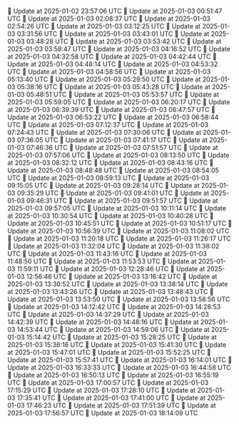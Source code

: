 🔄 Update at 2025-01-02 23:57:06 UTC
🔄 Update at 2025-01-03 00:51:47 UTC
🔄 Update at 2025-01-03 02:08:37 UTC
🔄 Update at 2025-01-03 02:54:26 UTC
🔄 Update at 2025-01-03 03:12:25 UTC
🔄 Update at 2025-01-03 03:31:56 UTC
🔄 Update at 2025-01-03 03:43:01 UTC
🔄 Update at 2025-01-03 03:48:28 UTC
🔄 Update at 2025-01-03 03:53:42 UTC
🔄 Update at 2025-01-03 03:58:47 UTC
🔄 Update at 2025-01-03 04:16:52 UTC
🔄 Update at 2025-01-03 04:32:58 UTC
🔄 Update at 2025-01-03 04:42:44 UTC
🔄 Update at 2025-01-03 04:48:14 UTC
🔄 Update at 2025-01-03 04:53:32 UTC
🔄 Update at 2025-01-03 04:58:56 UTC
🔄 Update at 2025-01-03 05:13:40 UTC
🔄 Update at 2025-01-03 05:29:50 UTC
🔄 Update at 2025-01-03 05:38:16 UTC
🔄 Update at 2025-01-03 05:43:28 UTC
🔄 Update at 2025-01-03 05:48:51 UTC
🔄 Update at 2025-01-03 05:53:57 UTC
🔄 Update at 2025-01-03 05:59:05 UTC
🔄 Update at 2025-01-03 06:20:17 UTC
🔄 Update at 2025-01-03 06:39:39 UTC
🔄 Update at 2025-01-03 06:47:57 UTC
🔄 Update at 2025-01-03 06:53:22 UTC
🔄 Update at 2025-01-03 06:58:44 UTC
🔄 Update at 2025-01-03 07:12:37 UTC
🔄 Update at 2025-01-03 07:24:43 UTC
🔄 Update at 2025-01-03 07:30:06 UTC
🔄 Update at 2025-01-03 07:36:05 UTC
🔄 Update at 2025-01-03 07:41:17 UTC
🔄 Update at 2025-01-03 07:46:36 UTC
🔄 Update at 2025-01-03 07:51:57 UTC
🔄 Update at 2025-01-03 07:57:06 UTC
🔄 Update at 2025-01-03 08:13:50 UTC
🔄 Update at 2025-01-03 08:32:12 UTC
🔄 Update at 2025-01-03 08:43:16 UTC
🔄 Update at 2025-01-03 08:48:48 UTC
🔄 Update at 2025-01-03 08:54:05 UTC
🔄 Update at 2025-01-03 08:59:13 UTC
🔄 Update at 2025-01-03 09:15:05 UTC
🔄 Update at 2025-01-03 09:28:14 UTC
🔄 Update at 2025-01-03 09:35:29 UTC
🔄 Update at 2025-01-03 09:41:01 UTC
🔄 Update at 2025-01-03 09:46:31 UTC
🔄 Update at 2025-01-03 09:51:57 UTC
🔄 Update at 2025-01-03 09:57:05 UTC
🔄 Update at 2025-01-03 10:11:14 UTC
🔄 Update at 2025-01-03 10:30:54 UTC
🔄 Update at 2025-01-03 10:40:28 UTC
🔄 Update at 2025-01-03 10:45:51 UTC
🔄 Update at 2025-01-03 10:51:17 UTC
🔄 Update at 2025-01-03 10:56:39 UTC
🔄 Update at 2025-01-03 11:08:02 UTC
🔄 Update at 2025-01-03 11:20:18 UTC
🔄 Update at 2025-01-03 11:26:17 UTC
🔄 Update at 2025-01-03 11:32:04 UTC
🔄 Update at 2025-01-03 11:38:02 UTC
🔄 Update at 2025-01-03 11:43:16 UTC
🔄 Update at 2025-01-03 11:48:50 UTC
🔄 Update at 2025-01-03 11:53:53 UTC
🔄 Update at 2025-01-03 11:59:11 UTC
🔄 Update at 2025-01-03 12:28:46 UTC
🔄 Update at 2025-01-03 12:56:46 UTC
🔄 Update at 2025-01-03 13:16:42 UTC
🔄 Update at 2025-01-03 13:30:52 UTC
🔄 Update at 2025-01-03 13:38:14 UTC
🔄 Update at 2025-01-03 13:43:26 UTC
🔄 Update at 2025-01-03 13:48:43 UTC
🔄 Update at 2025-01-03 13:53:50 UTC
🔄 Update at 2025-01-03 13:58:56 UTC
🔄 Update at 2025-01-03 14:12:42 UTC
🔄 Update at 2025-01-03 14:28:53 UTC
🔄 Update at 2025-01-03 14:37:29 UTC
🔄 Update at 2025-01-03 14:42:39 UTC
🔄 Update at 2025-01-03 14:48:16 UTC
🔄 Update at 2025-01-03 14:53:44 UTC
🔄 Update at 2025-01-03 14:59:06 UTC
🔄 Update at 2025-01-03 15:14:42 UTC
🔄 Update at 2025-01-03 15:28:25 UTC
🔄 Update at 2025-01-03 15:36:16 UTC
🔄 Update at 2025-01-03 15:41:30 UTC
🔄 Update at 2025-01-03 15:47:01 UTC
🔄 Update at 2025-01-03 15:52:25 UTC
🔄 Update at 2025-01-03 15:57:41 UTC
🔄 Update at 2025-01-03 16:14:01 UTC
🔄 Update at 2025-01-03 16:33:33 UTC
🔄 Update at 2025-01-03 16:44:58 UTC
🔄 Update at 2025-01-03 16:50:13 UTC
🔄 Update at 2025-01-03 16:55:19 UTC
🔄 Update at 2025-01-03 17:00:57 UTC
🔄 Update at 2025-01-03 17:15:29 UTC
🔄 Update at 2025-01-03 17:28:10 UTC
🔄 Update at 2025-01-03 17:35:41 UTC
🔄 Update at 2025-01-03 17:41:00 UTC
🔄 Update at 2025-01-03 17:46:23 UTC
🔄 Update at 2025-01-03 17:51:39 UTC
🔄 Update at 2025-01-03 17:56:57 UTC
🔄 Update at 2025-01-03 18:14:09 UTC
